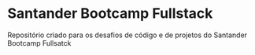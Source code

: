 # Santander Bootcamp Fullstack
Repositório criado para os desafios de código e de projetos do Santander Bootcamp Fullsatck
